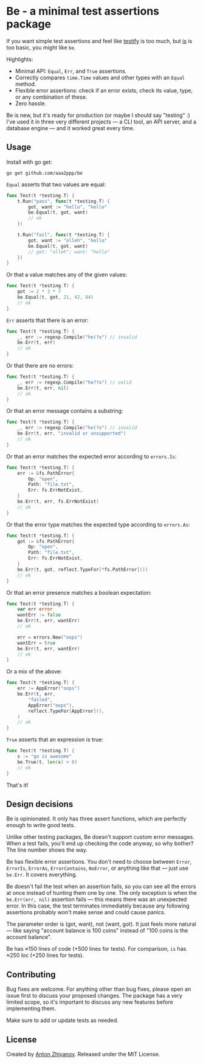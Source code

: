 # Be - a minimal test assertions package

If you want simple test assertions and feel like [testify](https://pkg.go.dev/github.com/attic-labs/testify/assert) is too much, but [is](https://pkg.go.dev/github.com/matryer/is) is too basic, you might like `be`.

Highlights:

-   Minimal API: `Equal`, `Err`, and `True` assertions.
-   Correctly compares `time.Time` values and other types with an `Equal` method.
-   Flexible error assertions: check if an error exists, check its value, type, or any combination of these.
-   Zero hassle.

Be is new, but it's ready for production (or maybe I should say "testing" :) I've used it in three very different projects — a CLI tool, an API server, and a database engine — and it worked great every time.

## Usage

Install with go get:

```text
go get github.com/aaa2ppp/be
```

`Equal` asserts that two values are equal:

```go
func Test(t *testing.T) {
    t.Run("pass", func(t *testing.T) {
        got, want := "hello", "hello"
        be.Equal(t, got, want)
        // ok
    })

    t.Run("fail", func(t *testing.T) {
        got, want := "olleh", "hello"
        be.Equal(t, got, want)
        // got: "olleh"; want: "hello"
    })
}
```

Or that a value matches any of the given values:

```go
func Test(t *testing.T) {
    got := 2 * 3 * 7
    be.Equal(t, got, 21, 42, 84)
    // ok
}
```

`Err` asserts that there is an error:

```go
func Test(t *testing.T) {
    _, err := regexp.Compile("he(?o") // invalid
    be.Err(t, err)
    // ok
}
```

Or that there are no errors:

```go
func Test(t *testing.T) {
    _, err := regexp.Compile("he??o") // valid
    be.Err(t, err, nil)
    // ok
}
```

Or that an error message contains a substring:

```go
func Test(t *testing.T) {
    _, err := regexp.Compile("he(?o") // invalid
    be.Err(t, err, "invalid or unsupported")
    // ok
}
```

Or that an error matches the expected error according to `errors.Is`:

```go
func Test(t *testing.T) {
    err := &fs.PathError{
        Op: "open",
        Path: "file.txt",
        Err: fs.ErrNotExist,
    }
    be.Err(t, err, fs.ErrNotExist)
    // ok
}
```

Or that the error type matches the expected type according to `errors.As`:

```go
func Test(t *testing.T) {
    got := &fs.PathError{
        Op: "open",
        Path: "file.txt",
        Err: fs.ErrNotExist,
    }
    be.Err(t, got, reflect.TypeFor[*fs.PathError]())
    // ok
}
```

Or that an error presence matches a boolean expectation:

```go
func Test(t *testing.T) {
	var err error
	wantErr := false
	be.Err(t, err, wantErr)
	// ok

	err = errors.New("oops")
	wantErr = true
	be.Err(t, err, wantErr)
	// ok
}
```

Or a mix of the above:

```go
func Test(t *testing.T) {
    err := AppError("oops")
    be.Err(t, err,
        "failed",
        AppError("oops"),
        reflect.TypeFor[AppError](),
    )
    // ok
}
```

`True` asserts that an expression is true:

```go
func Test(t *testing.T) {
    s := "go is awesome"
    be.True(t, len(s) > 0)
    // ok
}
```

That's it!

## Design decisions

Be is opinionated. It only has three assert functions, which are perfectly enough to write good tests.

Unlike other testing packages, Be doesn't support custom error messages. When a test fails, you'll end up checking the code anyway, so why bother? The line number shows the way.

Be has flexible error assertions. You don't need to choose between `Error`, `ErrorIs`, `ErrorAs`, `ErrorContains`, `NoError`, or anything like that — just use `be.Err`. It covers everything.

Be doesn't fail the test when an assertion fails, so you can see all the errors at once instead of hunting them one by one. The only exception is when the `be.Err(err, nil)` assertion fails — this means there was an unexpected error. In this case, the test terminates immediately because any following assertions probably won't make sense and could cause panics.

The parameter order is (got, want), not (want, got). It just feels more natural — like saying "account balance is 100 coins" instead of "100 coins is the account balance".

Be has ≈150 lines of code (+500 lines for tests). For comparison, `is` has ≈250 loc (+250 lines for tests).

## Contributing

Bug fixes are welcome. For anything other than bug fixes, please open an issue first to discuss your proposed changes. The package has a very limited scope, so it's important to discuss any new features before implementing them.

Make sure to add or update tests as needed.

## License

Created by [Anton Zhiyanov](https://antonz.org/). Released under the MIT License.
